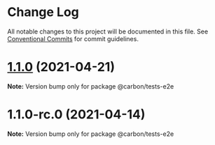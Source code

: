 # Change Log

All notable changes to this project will be documented in this file.
See [Conventional Commits](https://conventionalcommits.org) for commit guidelines.

# [1.1.0](https://github.com/carbon-design-system/carbon-for-ibm-dotcom/compare/@carbon/tests-e2e@1.1.0-rc.0...@carbon/tests-e2e@1.1.0) (2021-04-21)

**Note:** Version bump only for package @carbon/tests-e2e





# 1.1.0-rc.0 (2021-04-14)

**Note:** Version bump only for package @carbon/tests-e2e
